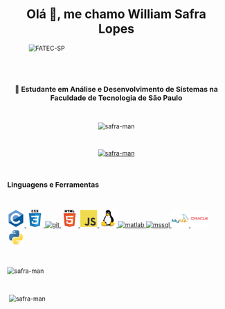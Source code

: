 <h1 align="center">Olá 👋, me chamo William Safra Lopes</h1>
<img style="display: block; margin-left: auto; margin-right: auto" src="https://media-exp1.licdn.com/dms/image/C4D1BAQE6bLhNhz6enA/company-background_10000/0/1580836004843?e=1629727200&v=beta&t=OmH7qFEpyDn63isgWH6y_HbaJIrAqPWbcquI4HR6tGc" width="405" height="70" alt="FATEC-SP">
<h3 align="center">🔭 Estudante em Análise e Desenvolvimento de Sistemas na Faculdade de Tecnologia de São Paulo</h3>
<br>
<p align="center"> <img src="https://komarev.com/ghpvc/?username=safra-man&label=Profile%20views&color=0e75b6&style=flat" alt="safra-man" /> </p>
<br>
<p align="center"> <a href="https://github.com/ryo-ma/github-profile-trophy"><img src="https://github-profile-trophy.vercel.app/?username=safra-man" alt="safra-man" /></a> </p>
<br>
<h3 align="left">Linguagens e Ferramentas</h3>
<br>
<p align="left"> <a href="https://www.cprogramming.com/" target="_blank"> <img src="https://raw.githubusercontent.com/devicons/devicon/master/icons/c/c-original.svg" alt="c" width="40" height="40"/> </a> <a href="https://www.w3schools.com/css/" target="_blank"> <img src="https://raw.githubusercontent.com/devicons/devicon/master/icons/css3/css3-original-wordmark.svg" alt="css3" width="40" height="40"/> </a> <a href="https://git-scm.com/" target="_blank"> <img src="https://www.vectorlogo.zone/logos/git-scm/git-scm-icon.svg" alt="git" width="40" height="40"/> </a> <a href="https://www.w3.org/html/" target="_blank"> <img src="https://raw.githubusercontent.com/devicons/devicon/master/icons/html5/html5-original-wordmark.svg" alt="html5" width="40" height="40"/> </a> <a href="https://developer.mozilla.org/en-US/docs/Web/JavaScript" target="_blank"> <img src="https://raw.githubusercontent.com/devicons/devicon/master/icons/javascript/javascript-original.svg" alt="javascript" width="40" height="40"/> </a> <a href="https://www.linux.org/" target="_blank"> <img src="https://raw.githubusercontent.com/devicons/devicon/master/icons/linux/linux-original.svg" alt="linux" width="40" height="40"/> </a> <a href="https://www.mathworks.com/" target="_blank"> <img src="https://upload.wikimedia.org/wikipedia/commons/2/21/Matlab_Logo.png" alt="matlab" width="40" height="40"/> </a> <a href="https://www.microsoft.com/en-us/sql-server" target="_blank"> <img src="https://www.svgrepo.com/show/303229/microsoft-sql-server-logo.svg" alt="mssql" width="40" height="40"/> </a> <a href="https://www.mysql.com/" target="_blank"> <img src="https://raw.githubusercontent.com/devicons/devicon/master/icons/mysql/mysql-original-wordmark.svg" alt="mysql" width="40" height="40"/> </a> <a href="https://www.oracle.com/" target="_blank"> <img src="https://raw.githubusercontent.com/devicons/devicon/master/icons/oracle/oracle-original.svg" alt="oracle" width="40" height="40"/> </a> <a href="https://www.python.org" target="_blank"> <img src="https://raw.githubusercontent.com/devicons/devicon/master/icons/python/python-original.svg" alt="python" width="40" height="40"/> </a> </p>
<br>
<p><img align="center" src="https://github-readme-stats.vercel.app/api/top-langs?username=safra-man&show_icons=true&locale=pt-BR&layout=compact" alt="safra-man" /></p>
<br>
<p>&nbsp;<img align="center" src="https://github-readme-stats.vercel.app/api?username=safra-man&show_icons=true&locale=pt-BR" alt="safra-man" /></p>

